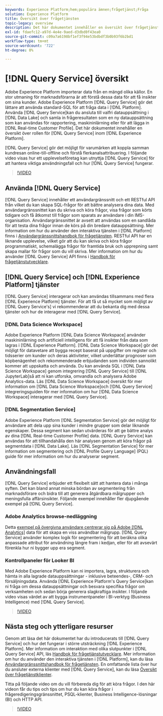 ```yaml
---
keywords: Experience Platform;hem;populära ämnen;frågetjänst;Fråga
solution: Experience Platform
title: Översikt över frågetjänsten
topic-legacy: overview
description: Det här dokumentet innehåller en översikt över frågetjänstens roll i Experience Platform.
exl-id: fdaefc12-a97d-4e4e-9aed-d3dbd0f43ea0
source-git-commit: c09a7a6198bf1ef3f94e53bdbdf3b0b93f6b2bd1
workflow-type: tm+mt
source-wordcount: '722'
ht-degree: 0%

---
```


# [!DNL Query Service] översikt

Adobe Experience Platform importerar data från en mängd olika källor. En stor utmaning för marknadsförarna är att förstå dessa data för att få insikter om sina kunder. Adobe Experience Platform [!DNL Query Service] gör det lättare att använda standard-SQL för att fråga data i [!DNL Platform]. Använda [!DNL Query Service]kan du ansluta till valfri datauppsättning i [!DNL Data Lake] och samla in frågeresultaten som en ny datauppsättning som kan användas för rapportering, maskininlärning eller för att lägga in [!DNL Real-time Customer Profile]. Det här dokumentet innehåller en översikt över rollen för [!DNL Query Service] inom [!DNL Experience Platform].

[!DNL Query Service] gör det möjligt för varumärken att koppla samman kundresan online-till-offline och förstå flerkanalsattribuering. I följande video visas hur ett upplevelseföretag kan utnyttja [!DNL Query Service] för att hantera viktiga användningsfall och hur [!DNL Query Service] fungerar.

>[!VIDEO](https://video.tv.adobe.com/v/29795?quality=12&learn=on)

## Använda [!DNL Query Service]

[!DNL Query Service] innehåller ett användargränssnitt och ett RESTful API från vilket du kan skapa SQL-frågor för att bättre analysera dina data. Med användargränssnittet kan du skriva och köra frågor, visa frågor som körts tidigare och få åtkomst till frågor som sparats av användare i din IMS-organisation. Användargränssnittet är avsett att användas som en sandlåda för att testa dina frågor innan de körs på din bredare datauppsättning. Mer information om hur du använder den interaktiva tjänsten i [!DNL Platform] finns i [Användargränssnittshandbok för frågetjänsten](ui/overview.md). RESTful API har en liknande upplevelse, vilket gör att du kan skriva och köra frågor programmatiskt, schemalägga frågor för framtida bruk och upprepning samt skapa mallar för frågor som du vill skriva. Mer information om hur du använder [!DNL Query Service] API finns i [Handbok för frågetjänstutvecklare](api/getting-started.md).

## [!DNL Query Service] och [!DNL Experience Platform] tjänster

[!DNL Query Service] interagerar och kan användas tillsammans med flera [!DNL Experience Platform] tjänster. För att få ut så mycket som möjligt av [!DNL Query Service's] vi rekommenderar att du bekanta dig med dessa tjänster och hur de interagerar med [!DNL Query Service].

### [!DNL Data Science Workspace]

Adobe Experience Platform [!DNL Data Science Workspace] använder maskininlärning och artificiell intelligens för att få insikter från data som lagras i [!DNL Experience Platform]. [!DNL Data Science Workspace] gör det möjligt för datavetare att bygga recept baserat på uppgifter om register och tidsserier om kunder och deras aktiviteter, vilket underlättar prognoser som köpbenägenhet och rekommenderade erbjudanden som individen sannolikt kommer att uppskatta och använda. Du kan använda SQL i [!DNL Data Science Workspace] genom integrering [!DNL Query Service] till [!DNL JupyterLab]så att ni kan utforska, omvandla och analysera Adobe Analytics-data. Läs [!DNL Data Science Workspace] översikt för mer information om [!DNL Data Science Workspace]och [!DNL Query Service] integreringsguiden för mer information om hur [!DNL Data Science Workspace] interagerar med [!DNL Query Service].

### [!DNL Segmentation Service]

Adobe Experience Platform [!DNL Segmentation Service] gör det möjligt för användare att dela upp sina kunder i mindre grupper som delar liknande egenskaper. Dessa segment kan sedan utvärderas för att ge bättre analys av dina [!DNL Real-time Customer Profile] data. [!DNL Query Service] kan användas för att tillhandahålla den här analysen genom att köra frågor på segmentdata i [!DNL Data Lake]. Läs [!DNL Segmentation Service] för mer information om segmentering och [!DNL Profile Query Language] (PQL) guide för mer information om hur du analyserar segment.

## Användningsfall

[!DNL Query Service] erbjuder ett flexibelt sätt att hantera data i många syften. Det kan bland annat minska bördan av segmentering från marknadsförare och bidra till att generera åtgärdbara målgrupper och meningsfulla affärsinsikter. Följande exempel innehåller fler djupgående exempel på [!DNL Query Service].

### Adobe Analytics browse-nedläggning

Detta [exempel på övergivna användare centrerar sig på Adobe [!DNL Analytics]](./use-cases/abandoned-browse.md) data för att skapa en viss användbar målgrupp. [!DNL Query Service] använder komplex logik för segmentering för att beräkna olika anpassade attribut för användning längre fram i kedjan, eller för att avsevärt förenkla hur ni bygger upp era segment.

### Kontrollpaneler för Looker BI

Med Adobe Experience Platform kan ni importera, lagra, strukturera och hämta in alla lagrade datauppsättningar - inklusive beteendes-, CRM- och försäljningsdata. Använda [!DNL Experience Platform's Query Service]kan ni fråga om dessa datauppsättningar och besvara specifika frågor om verksamheten och sedan börja generera slagkraftiga insikter. I följande video visas värdet av att bygga instrumentpaneler i BI-verktyg (Business Intelligence) med [!DNL Query Service].

>[!VIDEO](https://video.tv.adobe.com/v/28981?quality=12&learn=on)

## Nästa steg och ytterligare resurser

Genom att läsa det här dokumentet har du introducerats till [!DNL Query Service] och hur det fungerar i större utsträckning [!DNL Experience Platform]. Mer information om interaktion med olika slutpunkter i [!DNL Query Service] API, läs [Handbok för frågetjänstutvecklare](api/getting-started.md). Mer information om hur du använder den interaktiva tjänsten i [!DNL Platform], kan du läsa [Användargränssnittshandbok för frågetjänsten](ui/overview.md). En omfattande lista över hur du ansluter externa klienter med [!DNL Query Service], kan du läsa [Översikt över frågetjänstklienter](clients/overview.md).

Titta på följande video om du vill förbereda dig för att köra frågor. I den här videon får du tips och tips om hur du kan köra frågor i frågeredigeringsgränssnittet, PSQL-klienter, Business Intelligence-lösningar (BI) och HTTP API.

>[!VIDEO](https://video.tv.adobe.com/v/29811?quality=12&learn=on)
